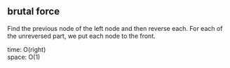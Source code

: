 ## brutal force
Find the previous node of the left node and then reverse each. For each of the unreversed part, we put each node to the front. 

time: O(right)<br>
space: O(1)
